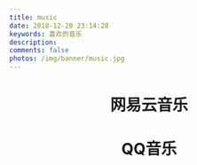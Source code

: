 ```yaml
---
title: music
date: 2018-12-20 23:14:28
keywords: 喜欢的音乐
description: 
comments: false
photos: /img/banner/music.jpg
---
```


<!-- require APlayer -->
<link rel="stylesheet" href="https://cdn.jsdelivr.net/npm/aplayer/dist/APlayer.min.css">
<script src="https://cdn.jsdelivr.net/npm/aplayer/dist/APlayer.min.js"></script>
<!-- require MetingJS -->

<script src="https://cdn.jsdelivr.net/npm/meting@2/dist/Meting.min.js"></script>

<h1 align="center">网易云音乐</h1>

<meting-js
	server="netease"
	type="playlist"
	id="588426767"
	order="random">
</meting-js>

<h1 align="center">QQ音乐</h1>

<meting-js
	server="tencent"
	type="playlist"
	id="3011028378"
	order="random">
</meting-js>